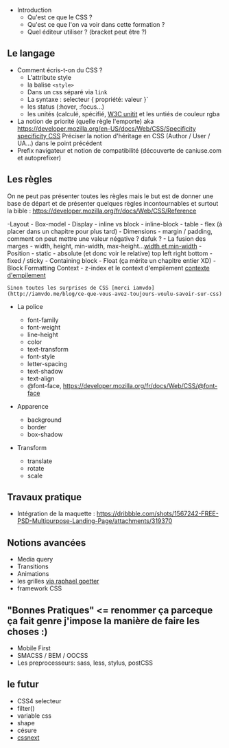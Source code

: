 - Introduction
    - Qu'est ce que le CSS ?
    - Qu'est ce que l'on va voir dans cette formation ?
    - Quel éditeur utiliser ? (bracket peut être ?)
    
## Le langage

- Comment écris-t-on du CSS ?
    - L'attribute style 
    - la balise `<style>`  
    - Dans un css séparé via `link` 
    - La syntaxe : selecteur { propriété: valeur }` 
    - les status (:hover, :focus...)
    - les unités (calculé, spécifié, [W3C unitit](https://www.w3.org/Style/Examples/007/units.fr.html) et les untiés de couleur rgba
- La notion de priorité (quelle règle l'emporte) aka https://developer.mozilla.org/en-US/docs/Web/CSS/Specificity [specificity CSS](https://specificity.keegan.st/)
 Préciser la notion d'héritage en CSS (Author / User / UA...) dans le point précédent
- Prefix navigateur et notion de compatibilité (découverte de caniuse.com et autoprefixer)

## Les règles

On ne peut pas présenter toutes les règles mais le but est de donner une base de départ et de présenter quelques règles incontournables et surtout la bible : https://developer.mozilla.org/fr/docs/Web/CSS/Reference

-Layout
    - Box-model
    - Display
        - inline vs block
        - inline-block
        - table
        - flex (à placer dans un chapitre pour plus tard)
    - Dimensions
        - margin / padding, comment on peut mettre une valeur négative ? dafuk ?
        - La fusion des marges
        - width, height, min-width, max-height...[width et min-width](http://goetter.tumblr.com/post/64119638003/quiz-parce-que-la-taille-%C3%A7a-compte)
    - Position
        - static
        - absolute (et donc voir le relative) top left right bottom
        - fixed / sticky
    - Containing block
    - Float (ça mérite un chapitre entier XD)
    - Block Formatting Context
    - z-index et le context d'empilement [contexte d'empilement](http://iamvdo.me/blog/comprendre-z-index-et-les-contextes-dempilement)
    
    Sinon toutes les surprises de CSS [merci iamvdo](http://iamvdo.me/blog/ce-que-vous-avez-toujours-voulu-savoir-sur-css)
    
- La police
    - font-family
    - font-weight
    - line-height
    - color
    - text-transform
    - font-style
    - letter-spacing
    - text-shadow
    - text-align
    - @font-face, https://developer.mozilla.org/fr/docs/Web/CSS/@font-face


- Apparence
    - background
    - border
    - box-shadow
- Transform
    - translate
    - rotate
    - scale
    
## Travaux pratique 

- Intégration de la maquette : https://dribbble.com/shots/1567242-FREE-PSD-Multipurpose-Landing-Page/attachments/319370 

## Notions avancées

- Media query
- Transitions
- Animations
- les grilles [via raphael goetter](https://blog.goetter.fr/2014/10/27/le-point-sur-les-grilles-en-css/)
- framework CSS

## "Bonnes Pratiques" <= renommer ça parceque ça fait genre j'impose la manière de faire les choses :)

- Mobile First
- SMACSS / BEM / OOCSS
- Les preprocesseurs: sass, less, stylus, postCSS

## le futur 
- CSS4 selecteur
- filter()
- variable css
- shape
- césure
- [cssnext](http://cssnext.io/)
